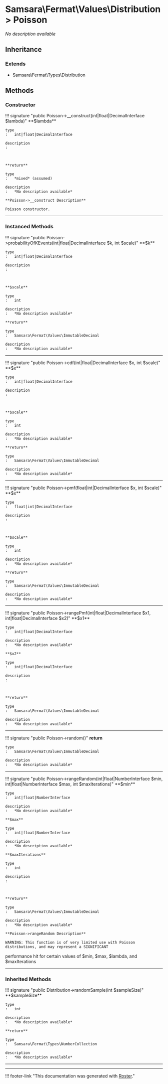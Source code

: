# Samsara\Fermat\Values\Distribution > Poisson

*No description available*


## Inheritance


### Extends

- Samsara\Fermat\Types\Distribution


## Methods


### Constructor

!!! signature "public Poisson->__construct(int|float|DecimalInterface $lambda)"
    **$lambda**

    type
    :   int|float|DecimalInterface

    description
    :   
    
    

    **return**

    type
    :   *mixed* (assumed)

    description
    :   *No description available*

    **Poisson->__construct Description**

    Poisson constructor.

---



### Instanced Methods

!!! signature "public Poisson->probabilityOfKEvents(int|float|DecimalInterface $k, int $scale)"
    **$k**

    type
    :   int|float|DecimalInterface

    description
    :   
    
    

    **$scale**

    type
    :   int

    description
    :   *No description available*

    **return**

    type
    :   Samsara\Fermat\Values\ImmutableDecimal

    description
    :   *No description available*

---

!!! signature "public Poisson->cdf(int|float|DecimalInterface $x, int $scale)"
    **$x**

    type
    :   int|float|DecimalInterface

    description
    :   
    
    

    **$scale**

    type
    :   int

    description
    :   *No description available*

    **return**

    type
    :   Samsara\Fermat\Values\ImmutableDecimal

    description
    :   *No description available*

---

!!! signature "public Poisson->pmf(float|int|DecimalInterface $x, int $scale)"
    **$x**

    type
    :   float|int|DecimalInterface

    description
    :   
    
    

    **$scale**

    type
    :   int

    description
    :   *No description available*

    **return**

    type
    :   Samsara\Fermat\Values\ImmutableDecimal

    description
    :   *No description available*

---

!!! signature "public Poisson->rangePmf(int|float|DecimalInterface $x1, int|float|DecimalInterface $x2)"
    **$x1**

    type
    :   int|float|DecimalInterface

    description
    :   *No description available*

    **$x2**

    type
    :   int|float|DecimalInterface

    description
    :   
    
    

    **return**

    type
    :   Samsara\Fermat\Values\ImmutableDecimal

    description
    :   *No description available*

---

!!! signature "public Poisson->random()"
    **return**

    type
    :   Samsara\Fermat\Values\ImmutableDecimal

    description
    :   *No description available*

---

!!! signature "public Poisson->rangeRandom(int|float|NumberInterface $min, int|float|NumberInterface $max, int $maxIterations)"
    **$min**

    type
    :   int|float|NumberInterface

    description
    :   *No description available*

    **$max**

    type
    :   int|float|NumberInterface

    description
    :   *No description available*

    **$maxIterations**

    type
    :   int

    description
    :   
    
    

    **return**

    type
    :   Samsara\Fermat\Values\ImmutableDecimal

    description
    :   *No description available*

    **Poisson->rangeRandom Description**

    WARNING: This function is of very limited use with Poisson distributions, and may represent a SIGNIFICANT performance hit for certain values of $min, $max, $lambda, and $maxIterations

---



### Inherited Methods

!!! signature "public Distribution->randomSample(int $sampleSize)"
    **$sampleSize**

    type
    :   int

    description
    :   *No description available*

    **return**

    type
    :   Samsara\Fermat\Types\NumberCollection

    description
    :   *No description available*

---




---
!!! footer-link "This documentation was generated with [Roster](https://jordanrl.github.io/Roster/)."
